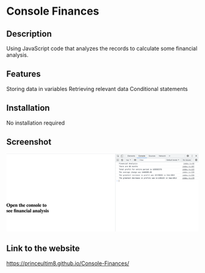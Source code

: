 # Console Finances

## Description
Using JavaScript code that analyzes the records to calculate some financial analysis.

## Features

Storing data in variables
Retrieving relevant data
Conditional statements

## Installation
No installation required

## Screenshot
<img src="./screenshot.png" alt="web capture" />

## Link to the website
https://princeultim8.github.io/Console-Finances/

